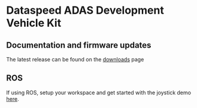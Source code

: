 # Dataspeed ADAS Development Vehicle Kit

## Documentation and firmware updates
The latest release can be found on the [downloads](https://bitbucket.org/DataspeedInc/dbw_fca_ros/downloads) page

## ROS
If using ROS, setup your workspace and get started with the joystick demo [here](ROS_SETUP.md).  

